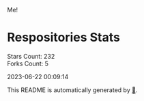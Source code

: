 Me!

# Respositories Stats
Stars Count: 232  
Forks Count: 5

2023-06-22 00:09:14  

This README is automatically generated by [🐰](https://github.com/rnitta/rnitta).
